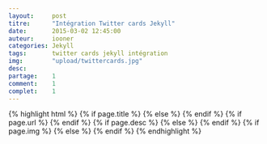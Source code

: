```yaml
---
layout: 	post
titre:  	"Intégration Twitter cards Jekyll"
date:   	2015-03-02 12:45:00
auteur: 	iooner
categories: Jekyll
tags:		twitter cards jekyll intégration		
img: 		"upload/twittercards.jpg"
desc:		
partage:	1
comment:	1
complet:	1
---
```



{% highlight html %}
<meta name="twitter:card" content="summary">
<meta name="twitter:site" content="@iooner">
<meta name="twitter:creator" content="@iooner">
{% if page.title %}
<meta name="twitter:title" content="{{ page.title }}">
{% else %}
<meta name="twitter:title" content="{{ site.title }}">
{% endif %}
{% if page.url %}
<meta name="twitter:url" content="{{ site.url }}{{ page.url }}">
{% endif %}
{% if page.desc %}
<meta name="twitter:description" content="{{ page.desc }}">
{% else %}
<meta name="twitter:description" content="Blog d'iooner Belge, développeur web. #maker, #hacker, #geek, #urbex.">
{% endif %}
{% if page.img %}
<meta name="twitter:image:src" content="{{ site.url }}/img/{{ page.img }}">
{% else %}
<meta name="twitter:image:src" content="{{ site.url }}/img/avatar.png">
{% endif %}
{% endhighlight %}